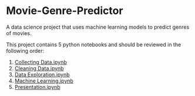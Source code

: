 # Movie-Genre-Predictor
A data science project that uses machine learning models to predict genres of movies.

This project contains 5 python notebooks and should be reviewed in the following order:

1. [Collecting Data.ipynb](https://github.com/rupaltotale/Movie-Genre-Predictor/blob/master/Cleaning%20Data.ipynb)
2. [Cleaning Data.ipynb](https://github.com/rupaltotale/Movie-Genre-Predictor/blob/master/Collecting%20Data.ipynb)
3. [Data Exploration.ipynb](https://github.com/rupaltotale/Movie-Genre-Predictor/blob/master/Data%20Exploration.ipynb)
4. [Machine Learning.ipynb](https://github.com/rupaltotale/Movie-Genre-Predictor/blob/master/Machine%20Learning.ipynb)
5. [Presentation.ipynb](https://github.com/rupaltotale/Movie-Genre-Predictor/blob/master/Presentation.ipynb)

